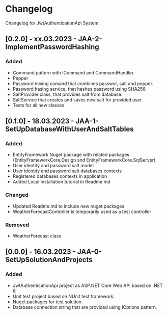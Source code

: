 # Changelog

Changelog for JwtAuthenticationApi System. 

## [0.2.0] - xx.03.2023 - JAA-2-ImplementPasswordHashing

### Added
- Command pattern with ICommand<T> and CommandHandler.
- Pepper 
- Password mixing comand that combines passwor, salt and pepper.
- Password hasing service, that hashes password using SHA256.
- SaltProvider class, that provides salt from database.
- SaltService that creates and saves new salt for provided user.
- Tests for all new classes.

## [0.1.0] - 18.03.2023 - JAA-1-SetUpDatabaseWithUserAndSaltTables

### Added
- EntityFramework Nuget package with related packages (EntityFrameworkCore.Design and EntityFrameworkCore.SqlServer)
- User identity and password salt model
- User identity and password salt databases contexts
- Registered databases contexts in application
- Added Local installation tutorial in Readme.md 

### Changed
- Updated Readme.md to include new nuget packages
- WeatherForecastController is temporarily used as a test controller

### Removed
- WeatherForecast class

## [0.0.0] - 16.03.2023 - JAA-0-SetUpSolutionAndProjects

### Added
- JwtAuthenticationApi project as ASP.NET Core Web API based on .NET 6
- Unit test project based on NUnit test framework.
- Nuget packages for test solution.
- Database connection string that are provided using IOptions pattern.